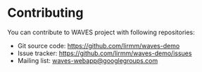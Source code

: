Contributing
============

You can contribute to WAVES project with following repositories:

- Git source code: https://github.com/lirmm/waves-demo
- Issue tracker: https://github.com/lirmm/waves-demo/issues
- Mailing list: waves-webapp@googlegroups.com
